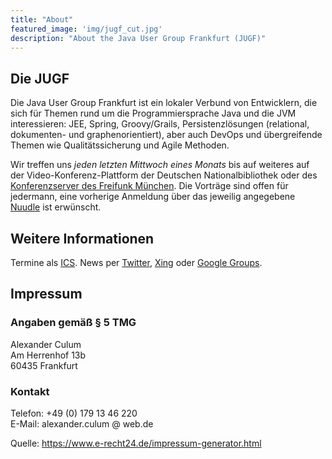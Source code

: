 ```yaml
---
title: "About"
featured_image: 'img/jugf_cut.jpg'
description: "About the Java User Group Frankfurt (JUGF)"
---
```


<span class="tl">

## Die JUGF

Die Java User Group Frankfurt ist ein lokaler Verbund von Entwicklern, die sich für Themen rund um die Programmiersprache Java und die JVM interessieren: JEE, Spring, Groovy/Grails, Persistenzlösungen (relational, dokumenten- und graphenorientiert), aber auch DevOps und übergreifende Themen wie Qualitätssicherung und Agile Methoden.

Wir treffen uns _jeden letzten Mittwoch eines Monats_ bis auf weiteres auf der Video-Konferenz-Plattform der Deutschen Nationalbibliothek oder des [Konferenzserver des Freifunk München](https://meet.ffmuc.net/jugfmeeting). Die Vorträge sind offen für jedermann, eine vorherige Anmeldung über das jeweilig angegebene [Nuudle](https://nuudel.digitalcourage.de/) ist erwünscht.

## Weitere Informationen

Termine als [ICS](https://www.google.com/calendar/ical/ph4apb66ubb1gdt40rrnijaec8%40group.calendar.google.com/public/basic.ics). News per [Twitter](https://twitter.com/jugffm), [Xing](https://www.xing.com/net/jugf/) oder [Google Groups](http://groups.google.de/group/jugf-java-user-group-frankfurt?hl=de).

## Impressum

### Angaben gemäß § 5 TMG

Alexander Culum  
Am Herrenhof 13b  
60435 Frankfurt

### Kontakt

Telefon: +49 (0) 179 13 46 220  
E-Mail: alexander.culum @ web.de

Quelle: https://www.e-recht24.de/impressum-generator.html

</span>